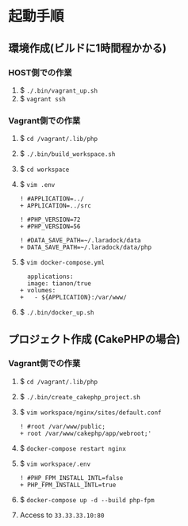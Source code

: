# 起動手順

## 環境作成(ビルドに1時間程かかる)

### HOST側での作業
1. $ `./.bin/vagrant_up.sh`
1. $ `vagrant ssh`

### Vagrant側での作業
1. $ `cd /vagrant/.lib/php`
1. $ `./.bin/build_workspace.sh`
1. $ `cd workspace`
1. $ `vim .env`

    ```
    ! #APPLICATION=../
    + APPLICATION=../src

    ! #PHP_VERSION=72
    + #PHP_VERSION=56

    ! #DATA_SAVE_PATH=~/.laradock/data
    + DATA_SAVE_PATH=~/.laradock/data/php
    ```
1. $ `vim docker-compose.yml`

    ```
      applications:
      image: tianon/true
    + volumes:
    +   - ${APPLICATION}:/var/www/
    ```
1. $ `./.bin/docker_up.sh`

## プロジェクト作成 (CakePHPの場合)

### Vagrant側での作業
1. $ `cd /vagrant/.lib/php`
1. $ `./.bin/create_cakephp_project.sh`
1. $ `vim workspace/nginx/sites/default.conf`

    ```
    ! #root /var/www/public;
    + root /var/www/cakephp/app/webroot;'
    ```
1. $ `docker-compose restart nginx`
1. $ `vim workspace/.env`

    ```
    ! #PHP_FPM_INSTALL_INTL=false
    + PHP_FPM_INSTALL_INTL=true
    ```
1. $ `docker-compose up -d --build php-fpm`
1. Access to `33.33.33.10:80`
